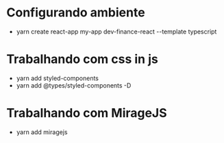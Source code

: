 # Configurando ambiente
- yarn create react-app my-app dev-finance-react --template typescript  

# Trabalhando com css in js
- yarn add styled-components
- yarn add @types/styled-components -D

# Trabalhando com MirageJS
- yarn add miragejs